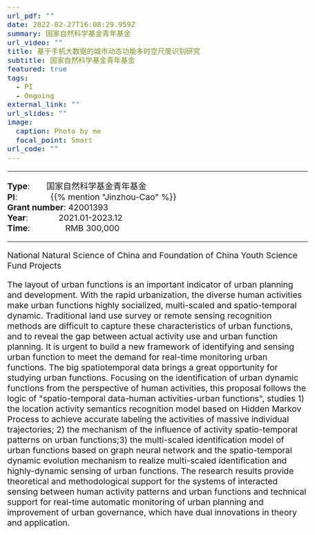```yaml
---
url_pdf: ""
date: 2022-02-27T16:08:29.959Z
summary: 国家自然科学基金青年基金
url_video: ""
title: 基于手机大数据的城市动态功能多时空尺度识别研究
subtitle: 国家自然科学基金青年基金
featured: true
tags:
  - PI
  - Ongoing
external_link: ""
url_slides: ""
image:
  caption: Photo by me
  focal_point: Smart
url_code: ""
---
```


<style type="text/css">
  /* Whole document: */
  body{
    font-size: 14.5pt;
  }
  /* Headers */
  h1,h2,h3,h4,h5,h6{
    font-size: 20pt;
    }
</style>

-----
**Type**:       国家自然科学基金青年基金                 <br>
**PI**:              {{% mention "Jinzhou-Cao" %}}                 <br>
**Grant number**: 42001393             <br>
**Year**:             2021.01-2023.12  <br>
**Time**:               RMB 300,000                        

-----

National Natural Science of China and Foundation of China Youth Science Fund Projects

The layout of urban functions is an important indicator of urban planning and development. With the rapid urbanization, the diverse human activities make urban functions highly socialized, multi-scaled and spatio-temporal dynamic. Traditional land use survey or remote sensing recognition methods are difficult to capture these characteristics of urban functions, and to reveal the gap between actual activity use and urban function planning. It is urgent to build a new framework of identifying and sensing urban function to meet the demand for real-time monitoring urban functions. The big spatiotemporal data brings a great opportunity for studying urban functions. Focusing on the identification of urban dynamic functions from the perspective of human activities, this proposal follows the logic of "spatio-temporal data-human activities-urban functions", studies 1) the location activity semantics recognition model based on Hidden Markov Process to achieve accurate labeling the activities of massive individual trajectories; 2) the mechanism of the influence of activity spatio-temporal patterns on urban functions;3) the multi-scaled identification model of urban functions based on graph neural network and the spatio-temporal dynamic evolution mechanism to realize multi-scaled identification and highly-dynamic sensing of urban functions. The research results provide theoretical and methodological support for the systems of interacted sensing between human activity patterns and urban functions and technical support for real-time automatic monitoring of urban planning and improvement of urban governance, which have dual innovations in theory and application.